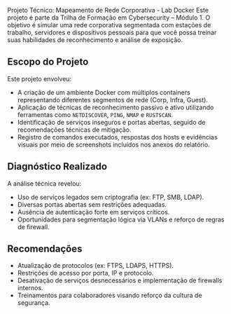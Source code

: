 
Projeto Técnico: Mapeamento de Rede Corporativa - Lab Docker
Este projeto é parte da Trilha de Formação em Cybersecurity – Módulo 1.
O objetivo é simular uma rede corporativa segmentada com estações de trabalho, servidores e dispositivos pessoais para que você possa treinar suas habilidades de reconhecimento e análise de exposição.

## Escopo do Projeto

Este projeto envolveu:

- A criação de um ambiente Docker com múltiplos containers representando diferentes segmentos de rede (Corp, Infra, Guest).
- Aplicação de técnicas de reconhecimento passivo e ativo utilizando ferramentas como `NETDISCOVER`, `PING`, `NMAP` e `RUSTSCAN`.
- Identificação de serviços inseguros e portas abertas, seguido de recomendações técnicas de mitigação.
- Registro de comandos executados, respostas dos hosts e evidências visuais por meio de screenshots incluídos nos anexos do relatório.

## Diagnóstico Realizado

A análise técnica revelou:

- Uso de serviços legados sem criptografia (ex: FTP, SMB, LDAP).
- Diversas portas abertas sem restrições adequadas.
- Ausência de autenticação forte em serviços críticos.
- Oportunidades para segmentação lógica via VLANs e reforço de regras de firewall.

## Recomendações

- Atualização de protocolos (ex: FTPS, LDAPS, HTTPS).
- Restrições de acesso por porta, IP e protocolo.
- Desativação de serviços desnecessários e implementação de firewalls internos.
- Treinamentos para colaboradores visando reforço da cultura de segurança.
